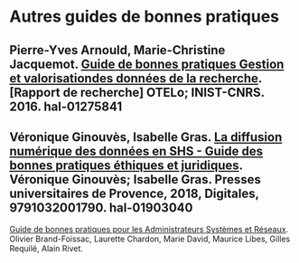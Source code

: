 # Autres guides de bonnes pratiques
            
Pierre-Yves Arnould, Marie-Christine Jacquemot. [Guide de bonnes pratiques Gestion et valorisationdes données de la recherche](https://hal.archives-ouvertes.fr/hal-01275841/document). [Rapport de recherche] OTELo; INIST-CNRS. 2016. hal-01275841
---
Véronique Ginouvès, Isabelle Gras. [La diffusion numérique des données en SHS - Guide des bonnes pratiques éthiques et juridiques](https://hal-amu.archives-ouvertes.fr/hal-01903040). Véronique Ginouvès; Isabelle Gras. Presses universitaires de Provence, 2018, Digitales, 9791032001790. hal-01903040
---
[Guide de bonnes pratiques pour les Administrateurs Systèmes et Réseaux](http://gbp.resinfo.org/). Olivier Brand-Foissac, Laurette Chardon, Marie David, Maurice Libes, Gilles Requilé, Alain Rivet.